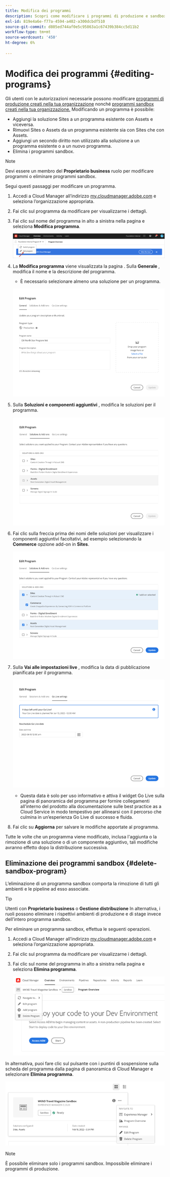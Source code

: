 ```yaml
---
title: Modifica dei programmi
description: Scopri come modificare i programmi di produzione e sandbox per regolare le loro opzioni dopo averli creati.
exl-id: 819e4a6e-f77a-4594-a402-a300dcbdf510
source-git-commit: d805ed744af0e5c95863a1c67439b384cc5d11b2
workflow-type: tm+mt
source-wordcount: '450'
ht-degree: 6%

---
```


# Modifica dei programmi {#editing-programs}

Gli utenti con le autorizzazioni necessarie possono modificare [programmi di produzione creati nella tua organizzazione](creating-production-programs.md) nonché [programmi sandbox creati nella tua organizzazione.](creating-sandbox-programs.md) Modificando un programma è possibile:

* Aggiungi la soluzione Sites a un programma esistente con Assets e viceversa.
* Rimuovi Sites o Assets da un programma esistente sia con Sites che con Assets.
* Aggiungi un secondo diritto non utilizzato alla soluzione a un programma esistente o a un nuovo programma.
* Elimina i programmi sandbox.

>[!NOTE]
>
>Devi essere un membro del **Proprietario business** ruolo per modificare programmi o eliminare programmi sandbox.

Segui questi passaggi per modificare un programma.

1. Accedi a Cloud Manager all’indirizzo [my.cloudmanager.adobe.com](https://my.cloudmanager.adobe.com/) e seleziona l’organizzazione appropriata.

1. Fai clic sul programma da modificare per visualizzarne i dettagli.

1. Fai clic sul nome del programma in alto a sinistra nella pagina e seleziona **Modifica programma**.

   ![Opzione Modifica programma](assets/edit-program-overview.png)

1. La **Modifica programma** viene visualizzata la pagina . Sulla **Generale** , modifica il nome e la descrizione del programma.

   * È necessario selezionare almeno una soluzione per un programma.

   ![Scheda Generale](assets/edit-program-prod1.png)

1. Sulla **Soluzioni e componenti aggiuntivi** , modifica le soluzioni per il programma.

   ![Selezionare le soluzioni](assets/edit-prg.png)

1. Fai clic sulla freccia prima dei nomi delle soluzioni per visualizzare i componenti aggiuntivi facoltativi, ad esempio selezionando la **Commerce** opzione add-on in **Sites**.

   ![Modificare i componenti aggiuntivi](assets/edit-program-add-on.png)

1. Sulla **Vai alle impostazioni live** , modifica la data di pubblicazione pianificata per il programma.

   ![Modificare le impostazioni in tempo reale](assets/edit-program-go-live.png)

   * Questa data è solo per uso informativo e attiva il widget Go Live sulla pagina di panoramica del programma per fornire collegamenti all’interno del prodotto alla documentazione sulle best practice as a Cloud Service in modo tempestivo per allinearsi con il percorso che culmina in un’esperienza Go Live di successo e fluida.

1. Fai clic su **Aggiorna** per salvare le modifiche apportate al programma.

Tutte le volte che un programma viene modificato, inclusa l&#39;aggiunta o la rimozione di una soluzione o di un componente aggiuntivo, tali modifiche avranno effetto dopo la distribuzione successiva.

## Eliminazione dei programmi sandbox {#delete-sandbox-program}

L’eliminazione di un programma sandbox comporta la rimozione di tutti gli ambienti e le pipeline ad esso associate.

>[!TIP]
>
>Utenti con **Proprietario business** o **Gestione distribuzione** In alternativa, i ruoli possono eliminare i rispettivi ambienti di produzione e di stage invece dell’intero programma sandbox.

Per eliminare un programma sandbox, effettua le seguenti operazioni.

1. Accedi a Cloud Manager all’indirizzo [my.cloudmanager.adobe.com](https://my.cloudmanager.adobe.com/) e seleziona l’organizzazione appropriata.

1. Fai clic sul programma da modificare per visualizzarne i dettagli.

1. Fai clic sul nome del programma in alto a sinistra nella pagina e seleziona **Elimina programma**.

   ![Opzione Elimina programma](assets/delete-sandbox1.png)

In alternativa, puoi fare clic sul pulsante con i puntini di sospensione sulla scheda del programma dalla pagina di panoramica di Cloud Manager e selezionare **Elimina programma**.

![Elimina sandbox dalla scheda del programma](assets/delete-sandbox2.png)

>[!NOTE]
>
>È possibile eliminare solo i programmi sandbox. Impossibile eliminare i programmi di produzione.
